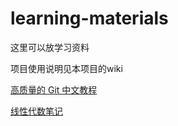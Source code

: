 # learning-materials
这里可以放学习资料

项目使用说明见本项目的wiki

[高质量的 Git 中文教程](https://github.com/geeeeeeeeek/git-recipes)

[线性代数笔记](https://github.com/zlotus/notes-linear-algebra)

